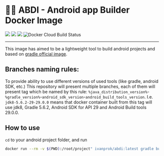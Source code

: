 # 👷🏾 ABDI - Android app Builder Docker Image
![](https://img.shields.io/badge/Android%20SDK-29-green) ![](https://img.shields.io/badge/Android%20build--tools-29.0.0-green) ![](https://img.shields.io/badge/Gradle%20version-5.6.2-green) ![Docker Cloud Build Status](https://img.shields.io/docker/cloud/build/ivanprok/abdi)

--------

This image has aimed to be a lightweight tool to build android projects and based on [gradle official image](https://hub.docker.com/_/gradle?tab=description).

## Branches naming rules:
To provide ability to use different versions of used tools (like gradle, android SDK, etc.) This repository will present multiple branches, each of them will present tag which be named by this rule:
`%java_distribution_version%`-`%gradle_version%`-`android_sdk_version`-`android_build_tools_version`.
I.e. `jdk8-5.6.2-29-29.0.0` means that docker container built from this tag will use jdk8, Gradle 5.6.2, Android SDK for API 29 and Android Build tools 29.0.0.

## How to use
`cd` to your android project folder, and run
```bash
docker run --rm -v $(PWD):/root/project" ivanprok/abdi:latest gradle build
```